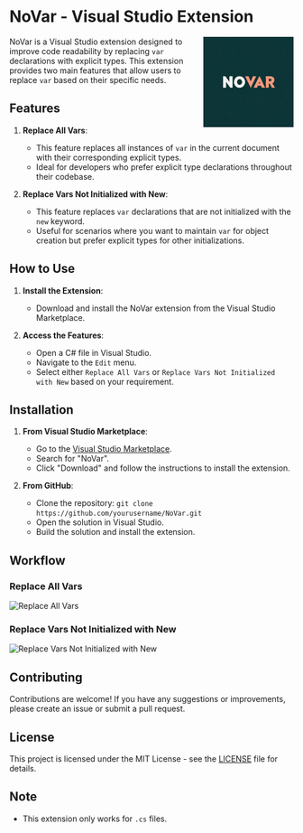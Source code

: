 # NoVar - Visual Studio Extension

<img align="right" width="160px" height="160px" src="img/novar.jpg">

NoVar is a Visual Studio extension designed to improve code readability by replacing `var` declarations with explicit types. This extension provides two main features that allow users to replace `var` based on their specific needs.

## Features

1. **Replace All Vars**:
   - This feature replaces all instances of `var` in the current document with their corresponding explicit types.
   - Ideal for developers who prefer explicit type declarations throughout their codebase.

2. **Replace Vars Not Initialized with New**:
   - This feature replaces `var` declarations that are not initialized with the `new` keyword.
   - Useful for scenarios where you want to maintain `var` for object creation but prefer explicit types for other initializations.

## How to Use

1. **Install the Extension**:
   - Download and install the NoVar extension from the Visual Studio Marketplace.

2. **Access the Features**:
   - Open a C# file in Visual Studio.
   - Navigate to the `Edit` menu.
   - Select either `Replace All Vars` or `Replace Vars Not Initialized with New` based on your requirement.

## Installation

1. **From Visual Studio Marketplace**:
   - Go to the [Visual Studio Marketplace](https://marketplace.visualstudio.com/).
   - Search for "NoVar".
   - Click "Download" and follow the instructions to install the extension.

2. **From GitHub**:
   - Clone the repository: `git clone https://github.com/yourusername/NoVar.git`
   - Open the solution in Visual Studio.
   - Build the solution and install the extension.

## Workflow

### Replace All Vars
![Replace All Vars]()

### Replace Vars Not Initialized with New
![Replace Vars Not Initialized with New]()

## Contributing

Contributions are welcome! If you have any suggestions or improvements, please create an issue or submit a pull request.

## License

This project is licensed under the MIT License - see the [LICENSE](./license.txt) file for details.

## Note

- This extension only works for `.cs` files.